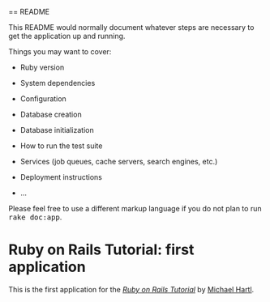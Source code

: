 == README

This README would normally document whatever steps are necessary to get the
application up and running.

Things you may want to cover:

* Ruby version

* System dependencies

* Configuration

* Database creation

* Database initialization

* How to run the test suite

* Services (job queues, cache servers, search engines, etc.)

* Deployment instructions

* ...


Please feel free to use a different markup language if you do not plan to run
<tt>rake doc:app</tt>.


# Ruby on Rails Tutorial: first application

This is the first application for the [*Ruby on Rails Tutorial*](http://railstutotial.org/) by [Michael Hartl](http://michaelhartl.com/).